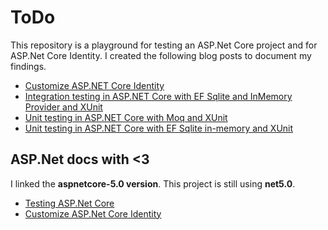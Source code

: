 # ToDo

This repository is a playground for testing an ASP.Net Core project and for ASP.Net Core Identity. I created the following blog posts to document my findings.

- [Customize ASP.NET Core Identity][1]
- [Integration testing in ASP.NET Core with EF Sqlite and InMemory Provider and XUnit][2]
- [Unit testing in ASP.NET Core with Moq and XUnit][3]
- [Unit testing in ASP.NET Core with EF Sqlite in-memory and XUnit][4]

[1]: https://raaaimund.github.io/tech/2019/05/13/customize-asp-net-core-identity/
[2]: https://raaaimund.github.io/tech/2019/05/08/aspnet-core-integration-testing/
[3]: https://raaaimund.github.io/tech/2019/05/07/aspnet-core-unit-testing-moq/
[4]: https://raaaimund.github.io/tech/2019/05/07/aspnet-core-unit-testing-inmemory/

## ASP.Net docs with <3

I linked the **aspnetcore-5.0 version**. This project is still using **net5.0**.

- [Testing ASP.Net Core][5]
- [Customize ASP.Net Core Identity][6]

[5]: https://docs.microsoft.com/en-us/aspnet/core/test/razor-pages-tests?view=aspnetcore-5.0
[6]: https://docs.microsoft.com/en-us/aspnet/core/security/authentication/customize-identity-model?view=aspnetcore-5.0